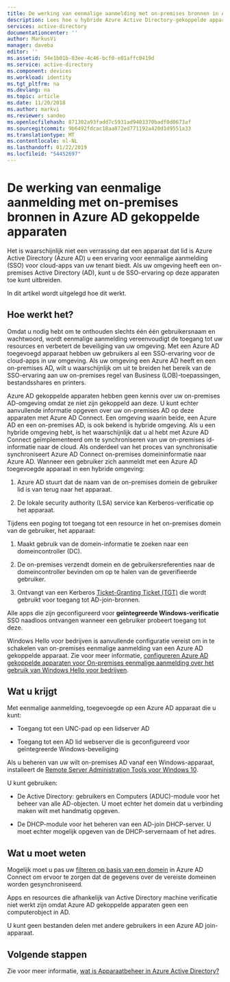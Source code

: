 ```yaml
---
title: De werking van eenmalige aanmelding met on-premises bronnen in Azure AD gekoppelde apparaten | Microsoft Docs
description: Lees hoe u hybride Azure Active Directory-gekoppelde apparaten kunt configureren.
services: active-directory
documentationcenter: ''
author: MarkusVi
manager: daveba
editor: ''
ms.assetid: 54e1b01b-03ee-4c46-bcf0-e01affc0419d
ms.service: active-directory
ms.component: devices
ms.workload: identity
ms.tgt_pltfrm: na
ms.devlang: na
ms.topic: article
ms.date: 11/20/2018
ms.author: markvi
ms.reviewer: sandeo
ms.openlocfilehash: 871302a93fadd7c5931ad9403370badf0d0673af
ms.sourcegitcommit: 9b6492fdcac18aa872ed771192a420d1d9551a33
ms.translationtype: MT
ms.contentlocale: nl-NL
ms.lasthandoff: 01/22/2019
ms.locfileid: "54452697"
---
```

# <a name="how-sso-to-on-premises-resources-works-on-azure-ad-joined-devices"></a>De werking van eenmalige aanmelding met on-premises bronnen in Azure AD gekoppelde apparaten

Het is waarschijnlijk niet een verrassing dat een apparaat dat lid is Azure Active Directory (Azure AD) u een ervaring voor eenmalige aanmelding (SSO) voor cloud-apps van uw tenant biedt. Als uw omgeving heeft een on-premises Active Directory (AD), kunt u de SSO-ervaring op deze apparaten toe kunt uitbreiden.

In dit artikel wordt uitgelegd hoe dit werkt.

## <a name="how-it-works"></a>Hoe werkt het? 

Omdat u nodig hebt om te onthouden slechts één één gebruikersnaam en wachtwoord, wordt eenmalige aanmelding vereenvoudigt de toegang tot uw resources en verbetert de beveiliging van uw omgeving. Met een Azure AD toegevoegd apparaat hebben uw gebruikers al een SSO-ervaring voor de cloud-apps in uw omgeving. Als uw omgeving een Azure AD heeft en een on-premises AD, wilt u waarschijnlijk om uit te breiden het bereik van de SSO-ervaring aan uw on-premises regel van Business (LOB)-toepassingen, bestandsshares en printers.  


Azure AD gekoppelde apparaten hebben geen kennis over uw on-premises AD-omgeving omdat ze niet zijn gekoppeld aan deze. U kunt echter aanvullende informatie opgeven over uw on-premises AD op deze apparaten met Azure AD Connect.
Een omgeving waarin beide, een Azure AD en een on-premises AD, is ook bekend is hybride omgeving. Als u een hybride omgeving hebt, is het waarschijnlijk dat u al hebt met Azure AD Connect geïmplementeerd om te synchroniseren van uw on-premises id-informatie naar de cloud. Als onderdeel van het proces van synchronisatie synchroniseert Azure AD Connect on-premises domeininformatie naar Azure AD. Wanneer een gebruiker zich aanmeldt met een Azure AD toegevoegde apparaat in een hybride omgeving:

1. Azure AD stuurt dat de naam van de on-premises domein de gebruiker lid is van terug naar het apparaat. 

2. De lokale security authority (LSA) service kan Kerberos-verificatie op het apparaat.

Tijdens een poging tot toegang tot een resource in het on-premises domein van de gebruiker, het apparaat:

1. Maakt gebruik van de domein-informatie te zoeken naar een domeincontroller (DC). 

2. De on-premises verzendt domein en de gebruikersreferenties naar de domeincontroller bevinden om op te halen van de geverifieerde gebruiker.

3. Ontvangt van een Kerberos [Ticket-Granting Ticket (TGT)](https://docs.microsoft.com/windows/desktop/secauthn/ticket-granting-tickets) die wordt gebruikt voor toegang tot AD-join-bronnen.

Alle apps die zijn geconfigureerd voor **geïntegreerde Windows-verificatie** SSO naadloos ontvangen wanneer een gebruiker probeert toegang tot deze.  

Windows Hello voor bedrijven is aanvullende configuratie vereist om in te schakelen van on-premises eenmalige aanmelding van een Azure AD gekoppelde apparaat. Zie voor meer informatie, [configureren Azure AD gekoppelde apparaten voor On-premises eenmalige aanmelding over het gebruik van Windows Hello voor bedrijven](https://docs.microsoft.com/windows/security/identity-protection/hello-for-business/hello-hybrid-aadj-sso-base). 

## <a name="what-you-get"></a>Wat u krijgt

Met eenmalige aanmelding, toegevoegde op een Azure AD apparaat die u kunt: 

- Toegang tot een UNC-pad op een lidserver AD

- Toegang tot een AD lid webserver die is geconfigureerd voor geïntegreerde Windows-beveiliging 



Als u beheren van uw wilt on-premises AD vanaf een Windows-apparaat, installeert de [Remote Server Administration Tools voor Windows 10](https://www.microsoft.com/en-us/download/details.aspx?id=45520).

U kunt gebruiken:

- De Active Directory: gebruikers en Computers (ADUC)-module voor het beheer van alle AD-objecten. U moet echter het domein dat u verbinding maken wilt met handmatig opgeven.

- De DHCP-module voor het beheren van een AD-join DHCP-server. U moet echter mogelijk opgeven van de DHCP-servernaam of het adres.

 
## <a name="what-you-should-know"></a>Wat u moet weten

Mogelijk moet u pas uw [filteren op basis van een domein](../hybrid/how-to-connect-sync-configure-filtering.md#domain-based-filtering) in Azure AD Connect om ervoor te zorgen dat de gegevens over de vereiste domeinen worden gesynchroniseerd.

Apps en resources die afhankelijk van Active Directory machine verificatie niet werkt zijn omdat Azure AD gekoppelde apparaten geen een computerobject in AD. 

U kunt geen bestanden delen met andere gebruikers in een Azure AD join-apparaat.

## <a name="next-steps"></a>Volgende stappen

Zie voor meer informatie, [wat is Apparaatbeheer in Azure Active Directory?](overview.md) 
